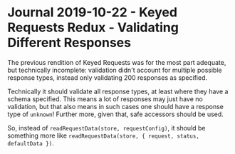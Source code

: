Journal 2019-10-22 - Keyed Requests Redux - Validating Different Responses
========

The previous rendition of Keyed Requests was for the most part adequate, but technically incomplete: validation didn't account for multiple possible response types, instead only validating 200 responses as specified.

Technically it should validate all response types, at least where they have a schema specified.  This means a lot of responses may just have no validation, but that also means in such cases one should have a response type of `unknown`!  Further more, given that, safe accessors should be used.

So, instead of `readRequestData(store, requestConfig)`, it should be something more like `readRequestData(store, { request, status, defaultData })`.
